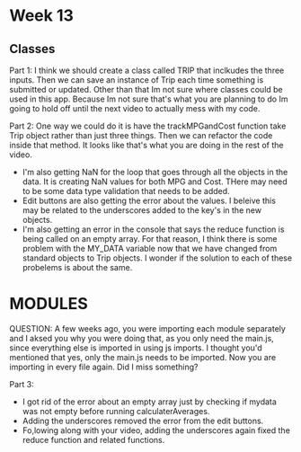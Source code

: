 # Week 13
## Classes

Part 1: 
I think we should create a class called TRIP that inclkudes the three inputs. Then we can save an instance of Trip each time something is submitted or updated. 
Other than that Im not sure where classes could be used in this app. Because Im not sure that's what you are planning to do Im going to hold off until the next video to actually mess with my code.

Part 2:
One way we could do it is have the trackMPGandCost function take Trip object rather than just three things. Then we can refactor the code inside that method.
It looks like that's what you are doing in the rest of the video.

- I'm also getting NaN for the loop that goes through all the objects in the data. It is creating NaN values for both MPG and Cost. THere may need to be some data type validation that needs to be added.
- Edit buttons are also getting the error about the values. I beleive this may be related to the underscores added to the key's in the new objects.
- I'm also getting an error in the console that says the reduce function is being called on an empty array. For that reason, I think there is some problem with the MY_DATA variable now that we have changed from standard objects to Trip objects. I wonder if the solution to each of these probelems is about the same.

# MODULES
QUESTION: A few weeks ago, you were importing each module separately and I aksed you why you were doing that, as you only need the main.js, since everything else is imported in using js imports. I thought you'd mentioned that yes, only the main.js needs to be imported. Now you are importing in every file again. Did I miss something?


Part 3:
- I got rid of the error about an empty array just by checking if mydata was not empty before running calculaterAverages.
- Adding the underscores removed the error from the edit buttons.
- Fo,lowing along with your video, adding the underscores again fixed the reduce function and related functions.